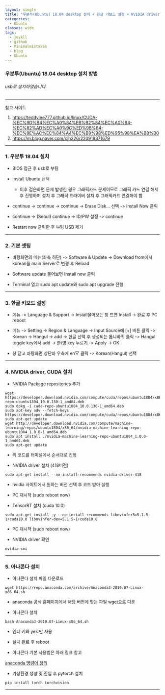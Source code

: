 ```yaml
---
layout: single
title: "우분투(Ubuntu) 18.04 desktop 설치 + 한글 키보드 설정 + NVIDIA driver/CUDA 설치 + 아나콘다(Anaconda) 설치"
categories:
  - Ubuntu
classes: wide
tags:
  - jeykll
  - github
  - Minimalmistakes
  - blog
  - Ubuntu
---
```


### 우분투(Ubuntu) 18.04 desktop 설치 방법

###### usb로 설치하였습니다.

---
참고 사이트
1. <https://teddylee777.github.io/linux/CUDA-%EC%9D%B4%EC%A0%84%EB%B2%84%EC%A0%84-%EC%82%AD%EC%A0%9C%ED%9B%84-%EC%9E%AC%EC%84%A4%EC%B9%98%ED%95%98%EA%B8%B0>  
2. <https://m.blog.naver.com/cjh226/220919371679>  

---

### 1. 우분투 18.04 설치
 - BIOS 접근 후 usb로 부팅

 - Install Ubuntu 선택
   + 이후 검은화면 문제 발생한 경우 그래픽카드 문제이므로 그래픽 카드 연결 해제 후 진행하며 설치 후 그래픽 드라이버 설치 후 그래픽카드 연결해야 함

 - continue -> continue -> continue -> Erase Disk... 선택 -> Install Now 클릭

 - continue -> (Seoul) continue -> ID/PW 설정 -> continue

 - Restart now 클릭한 후 부팅 USB 제거

---

### 2. 기본 셋팅
 - 바탕화면의 메뉴(좌측 하단) -> Software & Update -> Download from에서 korean을 main Server로 변경 후 Reload

 - Software update 물어보면 Install now 클릭

 - Terminal 열고 sudo apt update와 sudo apt upgrade 진행

---

### 3. 한글 키보드 설정
 - 메뉴 -> Language & Support -> Install물어보는 창 뜨면 Install -> 완료 후 PC reboot

 - 메뉴 -> Setting -> Region & Language -> Input Source에 [+] 버튼 클릭 -> Korean -> Hangul -> add -> 한글 선택 후 생성되는 톱니바퀴 클릭 -> Hangul toggle key에서 add -> 한/영 key 누르기 -> Apply -> OK

 - 창 닫고 바탕화면 상단바 우측에 en$\bigtriangledown$ 클릭 -> Korean(Hangul) 선택

---

### 4. NVIDIA driver, CUDA 설치
 - NVIDIA Package repositories 추가

 ```
wget https://developer.download.nvidia.com/compute/cuda/repos/ubuntu1804/x86_64/cuda-repo-ubuntu1804_10.0.130-1_amd64.deb
sudo dpkg -i cuda-repo-ubuntu1804_10.0.130-1_amd64.deb
sudo apt-key adv --fetch-keys https://developer.download.nvidia.com/compute/cuda/repos/ubuntu1804/x86_64/7fa2af80.pub
sudo apt-get update
wget http://developer.download.nvidia.com/compute/machine-learning/repos/ubuntu1804/x86_64/nvidia-machine-learning-repo-ubuntu1804_1.0.0-1_amd64.deb
sudo apt install ./nvidia-machine-learning-repo-ubuntu1804_1.0.0-1_amd64.deb
sudo apt-get update
```

   + 위 코드를 터미널에서 순서대로 진행

 - NVIDIA driver 설치 (418버전)

 ```
 sudo apt-get install --no-install-recommends nvidia-driver-418
 ```

   + nvidia 사이트에서 원하는 버전 선택 후 코드 받아 실행

 - PC 재시작 (sudo reboot now)

 - TensorRT 설치 (cuda 10.0)

 ```
 sudo apt-get install -y --no-install-recommends libnvinfer5=5.1.5-1+cuda10.0 libnvinfer-dev=5.1.5-1+cuda10.0
 ```

 - PC 재시작 (sudo reboot now)

 - NVIDIA driver 확인

 ```
 nvidia-smi
 ```

---

### 5. 아나콘다 설치
 - 아나콘다 설치 파일 다운로드

 ```
 wget https://repo.anaconda.com/archive/Anaconda3-2019.07-Linux-x86_64.sh
 ```
   + anaconda 공식 홈페이지에서 해당 버전에 맞는 파일 wget으로 다운

 - 아나콘다 설치

 ```
 bash Anaconda3-2019.07-Linux-x86_64.sh
 ```
   + 엔터 키와 yes 만 사용

 - 설치 완료 후 reboot

 - 아나콘다 기본 사용법은 아래 링크 참고  
 
 [anaconda 명령어 정리](https://junsk1016.github.io/categories/anaconda)  

 - 가상환경 생성 및 진입 후 pytorch 설치

  ```
  pip install torch torchvision
  ```

---
